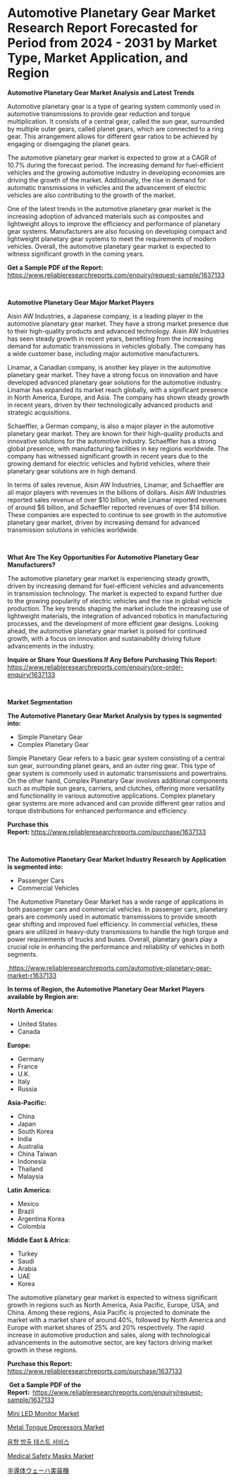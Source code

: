 <p><h1>Automotive Planetary Gear Market Research Report Forecasted for Period from 2024 -  2031 by Market Type, Market Application, and Region</h1></p><p><strong>Automotive Planetary Gear Market Analysis and Latest Trends</strong></p>
<p><p>Automotive planetary gear is a type of gearing system commonly used in automotive transmissions to provide gear reduction and torque multiplication. It consists of a central gear, called the sun gear, surrounded by multiple outer gears, called planet gears, which are connected to a ring gear. This arrangement allows for different gear ratios to be achieved by engaging or disengaging the planet gears.</p><p>The automotive planetary gear market is expected to grow at a CAGR of 10.7% during the forecast period. The increasing demand for fuel-efficient vehicles and the growing automotive industry in developing economies are driving the growth of the market. Additionally, the rise in demand for automatic transmissions in vehicles and the advancement of electric vehicles are also contributing to the growth of the market.</p><p>One of the latest trends in the automotive planetary gear market is the increasing adoption of advanced materials such as composites and lightweight alloys to improve the efficiency and performance of planetary gear systems. Manufacturers are also focusing on developing compact and lightweight planetary gear systems to meet the requirements of modern vehicles. Overall, the automotive planetary gear market is expected to witness significant growth in the coming years.</p></p>
<p><strong>Get a Sample PDF of the Report:&nbsp;</strong> <a href="https://www.reliableresearchreports.com/enquiry/request-sample/1637133">https://www.reliableresearchreports.com/enquiry/request-sample/1637133</a></p>
<p>&nbsp;</p>
<p><strong>Automotive Planetary Gear Major Market Players</strong></p>
<p><p>Aisin AW Industries, a Japanese company, is a leading player in the automotive planetary gear market. They have a strong market presence due to their high-quality products and advanced technology. Aisin AW Industries has seen steady growth in recent years, benefiting from the increasing demand for automatic transmissions in vehicles globally. The company has a wide customer base, including major automotive manufacturers.</p><p>Linamar, a Canadian company, is another key player in the automotive planetary gear market. They have a strong focus on innovation and have developed advanced planetary gear solutions for the automotive industry. Linamar has expanded its market reach globally, with a significant presence in North America, Europe, and Asia. The company has shown steady growth in recent years, driven by their technologically advanced products and strategic acquisitions.</p><p>Schaeffler, a German company, is also a major player in the automotive planetary gear market. They are known for their high-quality products and innovative solutions for the automotive industry. Schaeffler has a strong global presence, with manufacturing facilities in key regions worldwide. The company has witnessed significant growth in recent years due to the growing demand for electric vehicles and hybrid vehicles, where their planetary gear solutions are in high demand.</p><p>In terms of sales revenue, Aisin AW Industries, Linamar, and Schaeffler are all major players with revenues in the billions of dollars. Aisin AW Industries reported sales revenue of over $10 billion, while Linamar reported revenues of around $6 billion, and Schaeffler reported revenues of over $14 billion. These companies are expected to continue to see growth in the automotive planetary gear market, driven by increasing demand for advanced transmission solutions in vehicles worldwide.</p></p>
<p>&nbsp;</p>
<p><strong>What Are The Key Opportunities For Automotive Planetary Gear Manufacturers?</strong></p>
<p><p>The automotive planetary gear market is experiencing steady growth, driven by increasing demand for fuel-efficient vehicles and advancements in transmission technology. The market is expected to expand further due to the growing popularity of electric vehicles and the rise in global vehicle production. The key trends shaping the market include the increasing use of lightweight materials, the integration of advanced robotics in manufacturing processes, and the development of more efficient gear designs. Looking ahead, the automotive planetary gear market is poised for continued growth, with a focus on innovation and sustainability driving future advancements in the industry.</p></p>
<p><strong>Inquire or Share Your Questions If Any Before Purchasing This Report:</strong> <a href="https://www.reliableresearchreports.com/enquiry/pre-order-enquiry/1637133">https://www.reliableresearchreports.com/enquiry/pre-order-enquiry/1637133</a></p>
<p>&nbsp;</p>
<p><strong>Market Segmentation</strong></p>
<p><strong>The Automotive Planetary Gear Market Analysis by types is segmented into:</strong></p>
<p><ul><li>Simple Planetary Gear</li><li>Complex Planetary Gear</li></ul></p>
<p><p>Simple Planetary Gear refers to a basic gear system consisting of a central sun gear, surrounding planet gears, and an outer ring gear. This type of gear system is commonly used in automatic transmissions and powertrains. On the other hand, Complex Planetary Gear involves additional components such as multiple sun gears, carriers, and clutches, offering more versatility and functionality in various automotive applications. Complex planetary gear systems are more advanced and can provide different gear ratios and torque distributions for enhanced performance and efficiency.</p></p>
<p><strong>Purchase this Report:&nbsp;</strong><a href="https://www.reliableresearchreports.com/purchase/1637133">https://www.reliableresearchreports.com/purchase/1637133</a></p>
<p>&nbsp;</p>
<p><strong>The Automotive Planetary Gear Market Industry Research by Application is segmented into:</strong></p>
<p><ul><li>Passenger Cars</li><li>Commercial Vehicles</li></ul></p>
<p><p>The Automotive Planetary Gear Market has a wide range of applications in both passenger cars and commercial vehicles. In passenger cars, planetary gears are commonly used in automatic transmissions to provide smooth gear shifting and improved fuel efficiency. In commercial vehicles, these gears are utilized in heavy-duty transmissions to handle the high torque and power requirements of trucks and buses. Overall, planetary gears play a crucial role in enhancing the performance and reliability of vehicles in both segments.</p></p>
<p><a href="https://www.reliableresearchreports.com/automotive-planetary-gear-market-r1637133">&nbsp;https://www.reliableresearchreports.com/automotive-planetary-gear-market-r1637133</a></p>
<p><strong>In terms of Region, the Automotive Planetary Gear Market Players available by Region are:</strong></p>
<p>
    <p> <strong> North America: </strong>
        <ul>
            <li>United States</li>
            <li>Canada</li>
        </ul>
        </p> 
    <p> <strong> Europe: </strong>
        <ul>
            <li>Germany</li>
            <li>France</li>
            <li>U.K.</li>
            <li>Italy</li>
            <li>Russia</li>
        </ul>
        </p> 
    <p> <strong> Asia-Pacific: </strong>
        <ul>
            <li>China</li>
            <li>Japan</li>
            <li>South Korea</li>
            <li>India</li>
            <li>Australia</li>
            <li>China Taiwan</li>
            <li>Indonesia</li>
            <li>Thailand</li>
            <li>Malaysia</li>
        </ul>
        </p> 
    <p> <strong> Latin America: </strong>
        <ul>
            <li>Mexico</li>
            <li>Brazil</li>
            <li>Argentina Korea</li>
            <li>Colombia</li>
        </ul>
        </p> 
    <p> <strong> Middle East & Africa: </strong>
        <ul>
            <li>Turkey</li>
            <li>Saudi</li>
            <li>Arabia</li>
            <li>UAE</li>
            <li>Korea</li>
        </ul>
    </p>
    </p>
<p><p>The automotive planetary gear market is expected to witness significant growth in regions such as North America, Asia Pacific, Europe, USA, and China. Among these regions, Asia Pacific is projected to dominate the market with a market share of around 40%, followed by North America and Europe with market shares of 25% and 20% respectively. The rapid increase in automotive production and sales, along with technological advancements in the automotive sector, are key factors driving market growth in these regions.</p></p>
<p><strong>Purchase this Report: </strong><a href="https://www.reliableresearchreports.com/purchase/1637133">https://www.reliableresearchreports.com/purchase/1637133</a></p>
<p>&nbsp;<strong>Get a Sample PDF of the Report:&nbsp;&nbsp;</strong><a href="https://www.reliableresearchreports.com/enquiry/request-sample/1637133">https://www.reliableresearchreports.com/enquiry/request-sample/1637133</a></p>
<p><strong></strong></p>
<p><p><a href="https://issuu.com/reportprime-2/docs/mini-led-monitor-market-size-2030.pptx">Mini LED Monitor Market</a></p><p><a href="https://github.com/RickHolmes3/Market-Research-Report-List-5/blob/main/metal-tongue-depressors-market.md">Metal Tongue Depressors Market</a></p><p><a href="https://github.com/FelipeGrrady654556/Market-Research-Report-List-1/blob/main/959213085191.md">음향 방출 테스트 서비스</a></p><p><a href="https://github.com/Krish2023na/Market-Research-Report-List-4/blob/main/medical-safety-masks-market.md">Medical Safety Masks Market</a></p><p><a href="https://github.com/TatumKoelpin2017/Market-Research-Report-List-1/blob/main/8650628100019.md">半導体ウェーハ実装機</a></p></p>